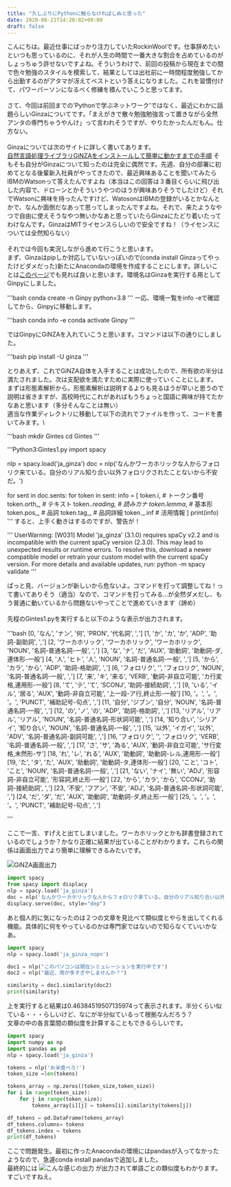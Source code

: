 ```yaml
---
title: "久しぶりにPythonに触らなければしぬと思った"
date: 2020-06-21T14:20:02+09:00
draft: false
---
```



こんにちは。最近仕事にばっかり注力していたRockinWoolです。仕事辞めたいといつも思っているのに、それが人生の時間で一番大きな割合を占めているのがしょっちゅう許せないですよね。そういうわけで、前回の投稿から現在までの間で色々勉強のスタイルを模索して、結果としては出社前に一時間程度勉強してから出勤するのがアタマが冴えてベストという答えになりました。これを習慣付けて、パワーパーソンになるべく修練を積んでいこうと思ってます。\
\
さて、今回は前回までの'Pythonで学ぶネットワーク'ではなく、最近にわかに話題らしいGinzaについてです。「まえがきで散々勉強勉強言って置きながら全然アンタの専門ちゃうやんけ」って言われそうですが、やりたかったんだもん。仕方ない。\
\
Ginzaについては次のサイトに詳しく書いてあります。\
[自然言語処理ライブラリGiNZAをインストールして簡単に動かすまでの手順][1]
そもそも自分がGinzaについて知ったのは完全に偶然です。先週、自分の部署に初めてとなる後輩新入社員がやってきたので、最近興味あることを聞いてみたらIBMのWatsonって答えたんですよね（本当はこの回答は３番目くらいに飛び出した内容で、ドローンとかそういうやつのほうが興味ありそうでしたけど）それでWatsonに興味を持ったんですけど、WatosonはIBMの登録がいるとかなんとかで、なんか面倒だなあって思ってしまったんですよね。それで、来たようなやつで自由に使えそうなやつ無いかなあと思っていたらGinzaにたどり着いたってわけなんです。GinzaはMITライセンスらしいので安全ですね！（ライセンスについては全然知らない）\
\
それでは今回も実況しながら進めて行こうと思います。\
まず、Ginzaはpipしか対応していないっぽいので(conda install Ginzaってやったけどダメだった)新たにAnacondaの環境を作成することにします。詳しいことは[このページ][2]でも見れば良いと思います。環境名はGinzaを実行する用としてGinpyにしました。

'''bash
conda create -n Ginpy python=3.8
'''
一応、環境一覧をinfo -eで確認してから、Ginpyに移動します。

'''bash
conda info -e
conda activate Ginpy
'''

ではGinpyにGiNZAを入れていこうと思います。コマンドは以下の通りにしました。

'''bash
pip install -U ginza
'''

とりあえず、これでGiNZA自体を入手することは成功したので、所有欲の半分は満たされました。次は支配欲を満たすために実際に使っていくことにします。
まずは形態素解析から。形態素解析は説明するよりも見るほうが早いと思うので説明は省きますが、高校時代にこれがあればもうちょっと国語に興味が持てたかなあと思います（多分そんなことは無い）\
適当な作業ディレクトリに移動して以下の流れでファイルを作って、コードを書いてみます。\

'''bash
mkdir Gintes
cd Gintes
'''

'''Python3:Gintes1.py
import spacy

nlp = spacy.load('ja_ginza')
doc = nlp('なんかワーカホリックな人からフォロリク来ている。自分のリアル知り合い以外フォロリクされたことないから不安だ。')

for sent in doc.sents:
    for token in sent:
        info = [
            token.i,         # トークン番号
            token.orth_,     # テキスト
            token._.reading, # 読みカナ
            token.lemma_,    # 基本形
            token.pos_,      # 品詞
            token.tag_,      # 品詞詳細
            token._.inf      # 活用情報
        ]
        print(info)
'''
すると、上手く動きはするのですが、警告が！

'''
UserWarning: [W031] Model 'ja_ginza' (3.1.0) requires spaCy v2.2 and is incompatible with the current spaCy version (2.3.0). This may lead to unexpected results or runtime errors. To resolve this, download a newer compatible model or retrain your custom model with the current spaCy version. For more details and available updates, run: python -m spacy validate
'''

ぱっと見、バージョンが新しいから危ないよ。コマンドを打って調整してね！って書いてありそう（適当）なので、コマンドを打ってみる...が全然ダメだし、もう普通に動いているから問題ないやってことで進めていきます（諦め）\
\
先程のGintes1.pyを実行すると以下のような表示が出力されます。

'''bash
[0, 'なん', 'ナン', '何', 'PRON', '代名詞', '*,*']
[1, 'か', 'カ', 'か', 'ADP', '助詞-副助詞', '*,*']
[2, 'ワーカホリック', 'ワーカホリック', 'ワーカホリック', 'NOUN', '名詞-普通名詞-一般', '*,*']
[3, 'な', 'ナ', 'だ', 'AUX', '助動詞', '助動詞-ダ,連体形-一般']
[4, '人', 'ヒト', '人', 'NOUN', '名詞-普通名詞-一般', '*,*']
[5, 'から', 'カラ', 'から', 'ADP', '助詞-格助詞', '*,*']
[6, 'フォロリク', '', 'フォロリク', 'NOUN', '名詞-普通名詞-一般', '*,*']
[7, '来', 'キ', '来る', 'VERB', '動詞-非自立可能', 'カ行変格,連用形-一般']
[8, 'て', 'テ', 'て', 'SCONJ', '助詞-接続助詞', '*,*']
[9, 'いる', 'イル', '居る', 'AUX', '動詞-非自立可能', '上一段-ア行,終止形-一般']
[10, '。', '。', '。', 'PUNCT', '補助記号-句点', '*,*']
[11, '自分', 'ジブン', '自分', 'NOUN', '名詞-普通名詞-一般', '*,*']
[12, 'の', 'ノ', 'の', 'ADP', '助詞-格助詞', '*,*']
[13, 'リアル', 'リアル', 'リアル', 'NOUN', '名詞-普通名詞-形状詞可能', '*,*']
[14, '知り合い', 'シリアイ', '知り合い', 'NOUN', '名詞-普通名詞-一般', '*,*']
[15, '以外', 'イガイ', '以外', 'ADV', '名詞-普通名詞-副詞可能', '*,*']
[16, 'フォロリク', '', 'フォロリク', 'VERB', '名詞-普通名詞-一般', '*,*']
[17, 'さ', 'サ', '為る', 'AUX', '動詞-非自立可能', 'サ行変格,未然形-サ']
[18, 'れ', 'レ', 'れる', 'AUX', '助動詞', '助動詞-レル,連用形-一般']
[19, 'た', 'タ', 'た', 'AUX', '助動詞', '助動詞-タ,連体形-一般']
[20, 'こと', 'コト', 'こと', 'NOUN', '名詞-普通名詞-一般', '*,*']
[21, 'ない', 'ナイ', '無い', 'ADJ', '形容詞-非自立可能', '形容詞,終止形-一般']
[22, 'から', 'カラ', 'から', 'CCONJ', '助詞-接続助詞', '*,*']
[23, '不安', 'フアン', '不安', 'ADJ', '名詞-普通名詞-形状詞可能', '*,*']
[24, 'だ', 'ダ', 'だ', 'AUX', '助動詞', '助動詞-ダ,終止形-一般']
[25, '。', '。', '。', 'PUNCT', '補助記号-句点', '*,*']

'''

ここで一言、すげえと出てしまいました。ワーカホリックとかも辞書登録されているのでしょうか？かなり正確に結果が出ていることがわかります。これらの関係は画面出力でより簡単に理解できるみたいです。

![GiNZA画面出力](/img/形態素解析1.png)

```Python3:Gintes2.py
import spacy
from spacy import displacy
nlp = spacy.load('ja_ginza')
doc = nlp('なんかワーカホリックな人からフォロリク来ている。自分のリアル知り合い以外フォロリクされたことないから不安だ。')
displacy.serve(doc, style="dep")
```

あと個人的に気になったのは２つの文章を見比べて類似度とやらを出してくれる機能。具体的に何をやっているのかは専門家ではないので知らなくていいかなあ。


```Python3:Gentes3.py
import spacy
nlp = spacy.load('ja_ginza_nopn')

doc1 = nlp("このパソコンは現在シミュレーションを実行中です")
doc2 = nlp("最近、雨が多すぎやしませんか？")

similarity = doc1.similarity(doc2)
print(similarity)
```

上を実行すると結果は0.46384519507135974って表示されます。半分くらい似ている・・・らしいけど、なにが半分似ているって根拠なんだろう？\
文章の中の各言葉間の類似度を計算することもできるらしいです。

```Python3:Gintes4.py
import spacy
import numpy as np
import pandas as pd
nlp = spacy.load('ja_ginza')

tokens = nlp('お米食べろ!')
token_size =len(tokens)

tokens_array = np.zeros((token_size,token_size))
for i in range(token_size):
    for j in range(token_size):
        tokens_array[i][j] = tokens[i].similarity(tokens[j])

df_tokens = pd.DataFrame(tokens_array)
df_tokens.columns= tokens
df_tokens.index = tokens
print(df_tokens)
```

ここで問題発生。最初に作ったAnacondaの環境にはpandasが入ってなかったようなので、急遽conda install pandasで追加しました。\
最終的には
![こんな感じの出力](/img/pandasテスト.png)
が出力されて単語ごとの類似度もわかります。すごいですねえ。

[1]:https://www.virment.com/how-to-install-ginza-and-use/
[2]:https://qiita.com/ozaki_physics/items/985188feb92570e5b82d
